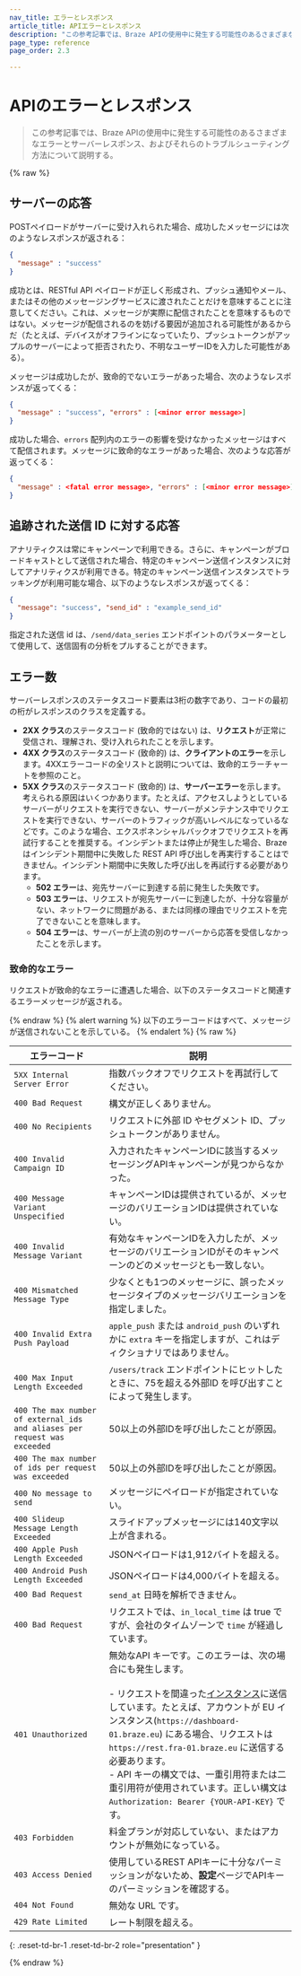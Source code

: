 ```yaml
---
nav_title: エラーとレスポンス
article_title: APIエラーとレスポンス
description: "この参考記事では、Braze APIの使用中に発生する可能性のあるさまざまなエラーとサーバーレスポンス、およびそれらのトラブルシューティング方法について説明する。" 
page_type: reference
page_order: 2.3

---
```

# APIのエラーとレスポンス

> この参考記事では、Braze APIの使用中に発生する可能性のあるさまざまなエラーとサーバーレスポンス、およびそれらのトラブルシューティング方法について説明する。 

{% raw %}

## サーバーの応答

POSTペイロードがサーバーに受け入れられた場合、成功したメッセージには次のようなレスポンスが返される：

```json
{
  "message" : "success"
}
```

成功とは、RESTful API ペイロードが正しく形成され、プッシュ通知やメール、またはその他のメッセージングサービスに渡されたことだけを意味することに注意してください。これは、メッセージが実際に配信されたことを意味するものではない。メッセージが配信されるのを妨げる要因が追加される可能性があるからだ（たとえば、デバイスがオフラインになっていたり、プッシュトークンがアップルのサーバーによって拒否されたり、不明なユーザーIDを入力した可能性がある）。

メッセージは成功したが、致命的でないエラーがあった場合、次のようなレスポンスが返ってくる：

```json
{
  "message" : "success", "errors" : [<minor error message>]
}
```

成功した場合、`errors` 配列内のエラーの影響を受けなかったメッセージはすべて配信されます。メッセージに致命的なエラーがあった場合、次のような応答が返ってくる：

```json
{
  "message" : <fatal error message>, "errors" : [<minor error message>]
}
```

## 追跡された送信 ID に対する応答

アナリティクスは常にキャンペーンで利用できる。さらに、キャンペーンがブロードキャストとして送信された場合、特定のキャンペーン送信インスタンスに対してアナリティクスが利用できる。特定のキャンペーン送信インスタンスでトラッキングが利用可能な場合、以下のようなレスポンスが返ってくる：

```json
{
  "message": "success", "send_id" : "example_send_id"
}
```

指定された送信 id は、`/send/data_series` エンドポイントのパラメーターとして使用して、送信固有の分析をプルすることができます。

## エラー数

サーバーレスポンスのステータスコード要素は3桁の数字であり、コードの最初の桁がレスポンスのクラスを定義する。

- **2XX クラス**のステータスコード (致命的ではない) は、**リクエスト**が正常に受信され、理解され、受け入れられたことを示します。
- **4XX クラス**のステータスコード (致命的) は、**クライアントのエラー**を示します。4XXエラーコードの全リストと説明については、致命的エラーチャートを参照のこと。
- **5XX クラス**のステータスコード (致命的) は、**サーバーエラー**を示します。考えられる原因はいくつかあります。たとえば、アクセスしようとしているサーバーがリクエストを実行できない、サーバーがメンテナンス中でリクエストを実行できない、サーバーのトラフィックが高いレベルになっているなどです。このような場合、エクスポネンシャルバックオフでリクエストを再試行することを推奨する。インシデントまたは停止が発生した場合、Braze はインシデント期間中に失敗した REST API 呼び出しを再実行することはできません。インシデント期間中に失敗した呼び出しを再試行する必要があります。
  - **502 エラー**は、宛先サーバーに到達する前に発生した失敗です。
  - **503 エラー**は、リクエストが宛先サーバーに到達したが、十分な容量がない、ネットワークに問題がある、または同様の理由でリクエストを完了できないことを意味します。
  - **504 エラー**は、サーバーが上流の別のサーバーから応答を受信しなかったことを示します。

### 致命的なエラー

リクエストが致命的なエラーに遭遇した場合、以下のステータスコードと関連するエラーメッセージが返される。

{% endraw %}
{% alert warning %}
以下のエラーコードはすべて、メッセージが送信されないことを示している。
{% endalert %}
{% raw %}

| エラーコード | 説明 |
|---|---|
| `5XX Internal Server Error` | 指数バックオフでリクエストを再試行してください。|
| `400 Bad Request` | 構文が正しくありません。|
| `400 No Recipients` | リクエストに外部 ID やセグメント ID、プッシュトークンがありません。|
| `400 Invalid Campaign ID` | 入力されたキャンペーンIDに該当するメッセージングAPIキャンペーンが見つからなかった。|
| `400 Message Variant Unspecified` | キャンペーンIDは提供されているが、メッセージのバリエーションIDは提供されていない。|
| `400 Invalid Message Variant` | 有効なキャンペーンIDを入力したが、メッセージのバリエーションIDがそのキャンペーンのどのメッセージとも一致しない。|
| `400 Mismatched Message Type` | 少なくとも1つのメッセージに、誤ったメッセージタイプのメッセージバリエーションを指定しました。|
| `400 Invalid Extra Push Payload` | `apple_push` または `android_push` のいずれかに `extra` キーを指定しますが、これはディクショナリではありません。|
| `400 Max Input Length Exceeded` | `/users/track` エンドポイントにヒットしたときに、75を超える外部ID を呼び出すことによって発生します。|
| `400 The max number of external_ids and aliases per request was exceeded` | 50以上の外部IDを呼び出したことが原因。|
| `400 The max number of ids per request was exceeded` | 50以上の外部IDを呼び出したことが原因。|
| `400 No message to send` | メッセージにペイロードが指定されていない。|
| `400 Slideup Message Length Exceeded` | スライドアップメッセージには140文字以上が含まれる。|
| `400 Apple Push Length Exceeded` | JSONペイロードは1,912バイトを超える。|
| `400 Android Push Length Exceeded` | JSONペイロードは4,000バイトを超える。|
| `400 Bad Request` | `send_at` 日時を解析できません。|
| `400 Bad Request` | リクエストでは、`in_local_time` は true ですが、会社のタイムゾーンで `time` が経過しています。|
| `401 Unauthorized` | 無効なAPI キーです。このエラーは、次の場合にも発生します。<br><br> \- リクエストを間違った[インスタンス]({{site.baseurl}}/user_guide/administrative/access_braze/sdk_endpoints/)に送信しています。たとえば、アカウントが EU インスタンス(`https://dashboard-01.braze.eu`) にある場合、リクエストは `https://rest.fra-01.braze.eu` に送信する必要あります。<br>\- API キーの構文では、一重引用符または二重引用符が使用されています。正しい構文は `Authorization: Bearer {YOUR-API-KEY}` です。 |
| `403 Forbidden` | 料金プランが対応していない、またはアカウントが無効になっている。|
| `403 Access Denied` | 使用しているREST APIキーに十分なパーミッションがないため、**設定**ページでAPIキーのパーミッションを確認する。|
| `404 Not Found` | 無効な URL です。 |
| `429 Rate Limited` | レート制限を超える。 |
{: .reset-td-br-1 .reset-td-br-2 role="presentation" }

{% endraw %}
